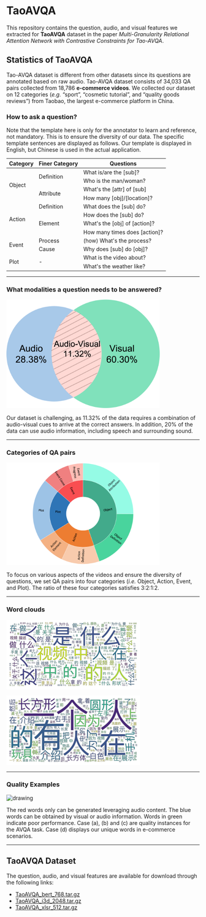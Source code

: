 # TaoAVQA

This repository contains the question, audio, and visual features we extracted for **TaoAVQA** dataset in the paper *Multi-Granularity Relational Attention Network with Contrastive Constraints for Tao-AVQA*.


## Statistics of TaoAVQA

Tao-AVQA dataset is different from other datasets since its questions are annotated based on raw audio. Tao-AVQA dataset consists of 34,033 QA pairs collected from 18,786 **e-commerce videos**. We collected our dataset on 12 categories (*e.g.* “sport”, “cosmetic tutorial”, and “quality goods reviews”) from Taobao, the largest e-commerce platform in China.


### How to ask a question?

Note that the template here is only for the annotator to learn and reference, not mandatory. This is to ensure the diversity of our data. The specific template sentences are displayed as follows. Our template is displayed in English, but Chinese is used in the actual application.

<table class="tg">
<thead>
  <tr>
    <th class="tg-c3ow">Category</th>
    <th class="tg-c3ow">Finer Category</th>
    <th class="tg-c3ow">Questions</th>
  </tr>
</thead>
<tbody>
  <tr>
    <td class="tg-c3ow" rowspan="4">Object</td>
    <td class="tg-c3ow" rowspan="2">Definition</td>
    <td class="tg-0pky">What is/are the [sub]?</td>
  </tr>
  <tr>
    <td class="tg-0pky">Who is the man/woman?</td>
  </tr>
  <tr>
    <td class="tg-c3ow" rowspan="2">Attribute</td>
    <td class="tg-0pky">What's the [attr] of [sub]</td>
  </tr>
  <tr>
    <td class="tg-0pky">How many [obj]/[location]?</td>
  </tr>
  <tr>
    <td class="tg-c3ow" rowspan="4">Action</td>
    <td class="tg-c3ow">Definition</td>
    <td class="tg-0pky">What does the [sub] do?</td>
  </tr>
  <tr>
    <td class="tg-c3ow" rowspan="3">Element</td>
    <td class="tg-0pky">How does the [sub] do?</td>
  </tr>
  <tr>
    <td class="tg-0pky">What's the [obj] of [action]?</td>
  </tr>
  <tr>
    <td class="tg-0pky">How many times does [action]?</td>
  </tr>
  <tr>
    <td class="tg-c3ow" rowspan="2">Event</td>
    <td class="tg-c3ow">Process</td>
    <td class="tg-0pky">(how) What's the process?</td>
  </tr>
  <tr>
    <td class="tg-c3ow">Cause</td>
    <td class="tg-0pky">Why does [sub] do [obj]?</td>
  </tr>
  <tr>
    <td class="tg-c3ow" rowspan="2">Plot</td>
    <td class="tg-c3ow" rowspan="2">-</td>
    <td class="tg-0pky">What is the video about?</td>
  </tr>
  <tr>
    <td class="tg-0pky">What's the weather like?</td>
  </tr>
</tbody>
</table>

-------------------

### What modalities a question needs to be answered?

<!-- ![](/images/veien_fig.png) -->
<img src="/images/veien_fig.png" alt="drawing" width="400"/>

Our dataset is challenging, as 11.32% of the data requires a combination of audio-visual cues to arrive at the correct answers. In addition, 20% of the data can use audio information, including speech and surrounding sound.

-------------------

### Categories of QA pairs

<img src="/images/catg.png" alt="drawing" width="400"/>

To focus on various aspects of the videos and ensure the diversity of questions, we set QA pairs into four categories (*i.e.* Object, Action, Event, and Plot). The ratio of these four categories satisfies 3:2:1:2. 

-------------------

### Word clouds

![Word cloud for question texts](/images/fig_qwords.png)

![Word cloud for answer texts](/images/fig_awords.png)

-------------------

### Quality Examples

<img src="/images/qe.png" alt="drawing" width="400"/>

The red words only can be generated leveraging audio content. The blue words can be obtained by visual or audio information. Words in green indicate poor performance. Case (a), (b) and (c) are quality instances for the AVQA task. Case (d) displays our unique words in e-commerce scenarios.

-------------------

## TaoAVQA Dataset

The question, audio, and visual features are available for download through the following links:
+ [TaoAVQA_bert_768.tar.gz](http://taocaption.oss-cn-hangzhou.aliyuncs.com/TaoAVQA/TaoAVQA_bert.tar.gz)
+ [TaoAVQA_i3d_2048.tar.gz](http://taocaption.oss-cn-hangzhou.aliyuncs.com/TaoAVQA/TaoAVQA_i3d.tar.gz)
+ [TaoAVQA_xlsr_512.tar.gz](http://taocaption.oss-cn-hangzhou.aliyuncs.com/TaoAVQA/TaoAVQA_xlsr.tar.gz)

